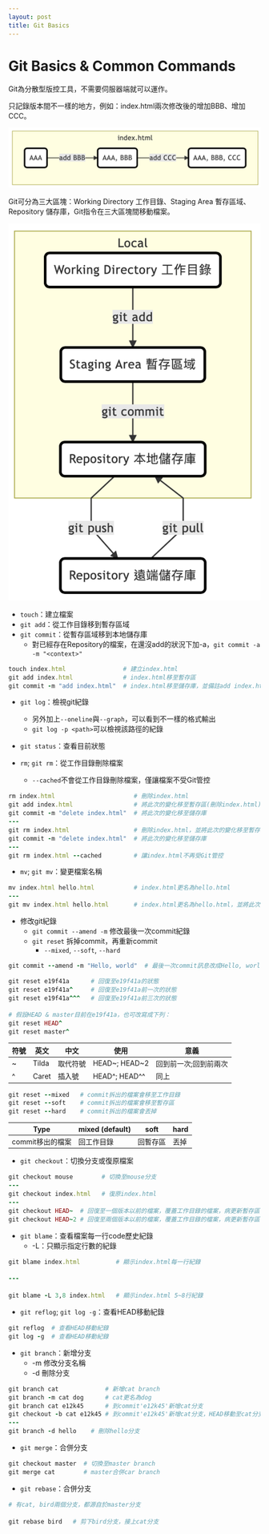 ```yaml
---
layout: post
title: Git Basics
---
```


# Git Basics & Common Commands

Git為分散型版控工具，不需要伺服器端就可以運作。

只記錄版本間不一樣的地方，例如：index.html兩次修改後的增加BBB、增加CCC。

![diff](../public/diff.png)

Git可分為三大區塊：Working Directory 工作目錄、Staging Area 暫存區域、Repository 儲存庫，Git指令在三大區塊間移動檔案。

![gitstep](../public/gitstep.png)

* `touch`：建立檔案
* `git add`：從工作目錄移到暫存區域
* `git commit`：從暫存區域移到本地儲存庫
  * 對已經存在Repository的檔案，在還沒add的狀況下加-a，`git commit -a -m "<context>"`

```ruby
touch index.html                # 建立index.html
git add index.html              # index.html移至暫存區
git commit -m "add index.html"  # index.html移至儲存庫，並備註add index.html
```

* `git log`：檢視git紀錄
  * 另外加上`--oneline`與`--graph`，可以看到不一樣的格式輸出
  * `git log -p <path>`可以檢視該路徑的紀錄

* `git status`：查看目前狀態
* `rm`; `git rm`：從工作目錄刪除檔案
  * `--cached`不會從工作目錄刪除檔案，僅讓檔案不受Git管控

```ruby
rm index.html                      # 刪除index.html
git add index.html                 # 將此次的變化移至暫存區(刪除index.html)
git commit -m "delete index.html"  # 將此次的變化移至儲存庫
---
git rm index.html                  # 刪除index.html，並將此次的變化移至暫存區
git commit -m "delete index.html"  # 將此次的變化移至儲存庫
---
git rm index.html --cached         # 讓index.html不再受Git管控
```

* `mv`; `git mv`：變更檔案名稱

```ruby
mv index.html hello.html           # index.html更名為hello.html
---
git mv index.html hello.html       # index.html更名為hello.html，並將此次的變化移至暫存區
```

* 修改git紀錄
  * `git commit --amend -m` 修改最後一次commit紀錄
  * `git reset` 拆掉commit，再重新commit
    * `--mixed`, `--soft`, `--hard`

```ruby
git commit --amend -m "Hello, world"  # 最後一次commit訊息改成Hello, world
```

```ruby
git reset e19f41a      # 回復至e19f41a的狀態
git reset e19f41a^     # 回復至e19f41a前一次的狀態
git reset e19f41a^^^   # 回復至e19f41a前三次的狀態

# 假設HEAD & master目前在e19f41a，也可改寫成下列：
git reset HEAD^
git reset master^
```

|  符號 |  英文 |  中文     | 使用          |          意義        |
| ---- | ----- | -------- | ------------- | ------------------ |
| ~    | Tilda |  取代符號 | HEAD~; HEAD~2 | 回到前一次;回到前兩次  |
| ^    | Caret |  插入號   | HEAD^; HEAD^^ |         同上        |

```ruby
git reset --mixed   # commit拆出的檔案會移至工作目錄
git reset --soft    # commit拆出的檔案會移至暫存區
git reset --hard    # commit拆出的檔案會丟掉
```

| Type | mixed (default) | soft | hard |
| -------- | -------- | --- | -------- |
| commit移出的檔案 | 回工作目錄 | 回暫存區 | 丟掉 |

* `git checkout`：切換分支或復原檔案

```ruby
git checkout mouse        # 切換至mouse分支
---
git checkout index.html   # 復原index.html
---
git checkout HEAD~  # 回復至一個版本以前的檔案，覆蓋工作目錄的檔案，病更新暫存區
git checkout HEAD~2 # 回復至兩個版本以前的檔案，覆蓋工作目錄的檔案，病更新暫存區
```

* `git blame`：查看檔案每一行code歷史紀錄
  * -L：只顯示指定行數的紀錄

```ruby
git blame index.html          # 顯示index.html每一行紀錄

---

git blame -L 3,8 index.html   # 顯示index.html 5~8行紀錄
```

* `git reflog`; `git log -g`：查看HEAD移動紀錄

```ruby
git reflog  # 查看HEAD移動紀錄
git log -g  # 查看HEAD移動紀錄
```

* `git branch`：新增分支
  * -m 修改分支名稱
  * -d 刪除分支

```ruby
git branch cat             # 新增cat branch
git branch -m cat dog      # cat更名為dog
git branch cat e12k45      # 到commit'e12k45'新增cat分支
git checkout -b cat e12k45 # 到commit'e12k45'新增cat分支，HEAD移動至cat分支
---
git branch -d hello    # 刪除hello分支
```

* `git merge`：合併分支

```ruby
git checkout master  # 切換至master branch
git merge cat        # master合併car branch
```

* `git rebase`：合併分支

```ruby
# 有cat, bird兩個分支，都源自於master分支

git rebase bird   # 剪下bird分支，接上cat分支
```